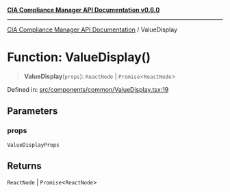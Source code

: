 [**CIA Compliance Manager API Documentation v0.6.0**](../README.md)

***

[CIA Compliance Manager API Documentation](../globals.md) / ValueDisplay

# Function: ValueDisplay()

> **ValueDisplay**(`props`): `ReactNode` \| `Promise`\<`ReactNode`\>

Defined in: [src/components/common/ValueDisplay.tsx:19](https://github.com/Hack23/cia-compliance-manager/blob/main/src/components/common/ValueDisplay.tsx#L19)

## Parameters

### props

`ValueDisplayProps`

## Returns

`ReactNode` \| `Promise`\<`ReactNode`\>
